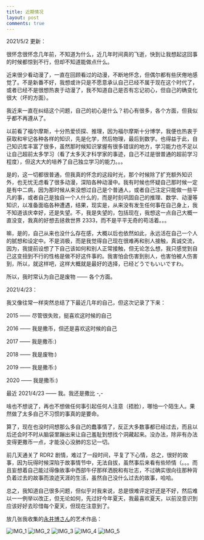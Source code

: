 ```yaml
---
title: 近期情况
layout: post
comments: true
---
```


2021/5/2 更新：

很怀念很怀念几年前，不知道为什么，近几年时间真的飞逝，快到让我想起这回事的时候都惊到不行，但却不知道能做点什么。

近来很少看动漫了，一直在回顾看过的动漫，不断地怀念，但偶尔都有些厌倦地感觉了。不是新番不好，我想或许只是不愿意承认自己已经不属于现在这个时代了，或者已经不是很想热衷于动漫了，我不知道自己是否有忘记初心，但自己的确变化很大（坏的方面）。

我近来一直在纠结这个问题，自己的初心是什么？初心有很多，各个方面，但我似乎都不再遵从了。

以前看了福尔摩斯，十分热爱侦探、推理，因为福尔摩斯十分博学，我便也热衷于获取和牢记各种各样的知识，先是化学，然后物理，最后到数学。也得益于此，自己知识库丰富了很多，虽然那时候知识掌握有很多错误的地方，学习能力也不足以让自己超前太多学习（看了太多天才科学家的事迹，自己不过是很普通的超前学习程度），但这大大的培养了自己独立学习的能力。。。

是的，这一切都很普通，但我真的怀念的这段时光，那个时候除了扩充额外知识外，也无忧无虑看了很多动漫，深陷各种动漫中。我有时候也怀疑自己那时候一定是有中二病，因为那时候从来没想过自己是个普通人，或者自己注定只能做一些平凡的事，或者自己是独自一个人什么的，而是时刻巩固自己的推理、数学、动漫等知识，以准备面临各种遭遇，结果，现实是，从来没有发生任何事在自己身上，我不知道该庆幸好，还是失望。不，我是失望的，包括现在，我想这一点自己大概一直没变，我真的好想去拯救世界 2333，而不是平平无奇的苟活着。。。

嘛，是的，自己从来也没什么存在感，大概以后也依然如此，永远活在自己一个人的腻想和设定中。不是消极，而是我觉得自己现在很难再和别人接触，真诚交流，因为，我提前设想了下自己该如何和别人正常接触，但无论怎么想，我只感觉到自己这变扭到不行的性格是做不好这件事的。我害怕会伤害到别人，也害怕被人伤害到，所以，就这样吧，这样大概就是最好的选择，已经どうでもいいですわ。

所以，我时常认为自己是废物 —— 各个方面。

2021/4/23：

我又像往常一样突然总结了下最近几年的自己，但这次记录了下来：

2015 —— 尽管很失败，挺喜欢这时候的自己

2016 —— 我是撒币，但还是喜欢这时候的自己

2017 —— 我是撒币:)

2018 —— 我是废物:)

2019 —— 我是撒币:)

2020 —— 我是撒币:)

最近 2021/4/23 —— 我。我还是撒比 -,-

啥也不想说了，再也不想做任何事引起任何人注意（捂脸），哪怕一个陌生人。果然做了太多自己不习惯的事真的是要命。

算了，现在也没时间想那么多自己的蠢事情了，反正大多数事都已经过去，而且以后还会时不时从脑袋里蹦出来让自己羞耻到想找个洞藏起来。没办法，除非有办法变得更撒币一点，才能没心没肺的忘记一切。

前几天通关了 RDR2 剧情，难过了一段时间，平复了下心情，总之，很好的故事，因为玩得时候深陷于故事情节中，无法自拔，虽然事后来看有些矫情（。。。而且妄想着自己能过得像故事中西部牛仔那样洒脱和有壮志，不过确实很向往那种背负着过去的故事而浪迹天涯的生活，虽然自己没什么过去的故事，哈哈。

总之，我知道自己很多问题，但似乎对我来说，总是很难评定好还是不好，然后难以一一例举以改正，但无论如何，先过好今年夏天，我最喜欢夏天，以前没意识到应该好好去珍惜每个夏天，但现在注意到了。

放几张我收集的[永井博さん](https://twitter.com/hiroshipj)的艺术作品：

![IMG_1](/img/IMG_20210316_014112.jpg)
![IMG_2](/img/IMG_20210316_014249.jpg)
![IMG_3](/img/IMG_20210316_014450.jpg)
![IMG_4](/img/IMG_20210409_004834.jpg)
![IMG_5](/img/IMG_20210409_004921.jpg)
